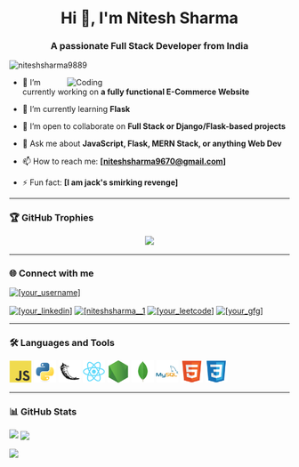 <h1 align="center">Hi 👋, I'm Nitesh Sharma</h1>
<h3 align="center">A passionate Full Stack Developer from India</h3>

<p align="left">
  <img src="https://komarev.com/ghpvc/?username=niteshsharma9889&label=Profile%20views&color=0e75b6&style=flat" alt="niteshsharma9889" />
</p>

<img align="right" alt="Coding" width="400" src="https://cdn.dribbble.com/users/1162077/screenshots/3848914/media/320984a9ca58b3c73274c9259ecf6de8.gif" />

- 🔭 I’m currently working on **a fully functional E-Commerce Website**

- 🌱 I’m currently learning **Flask**

- 👯 I’m open to collaborate on **Full Stack or Django/Flask-based projects**

- 💬 Ask me about **JavaScript, Flask, MERN Stack, or anything Web Dev**

- 📫 How to reach me: **[niteshsharma9670@gmail.com]**

- ⚡ Fun fact: **[I am jack's smirking revenge]**

---

### 🏆 GitHub Trophies
<p align="center">
  <img src="https://github-profile-trophy.vercel.app/?username=niteshsharma9889&theme=onedark" />
</p>

---

### 🌐 Connect with me
<p align="left">
  <a href="https://twitter.com/[your_username]" target="blank"><img src="https://img.shields.io/twitter/follow/[your_username]?logo=twitter&style=for-the-badge" alt="[your_username]" /></a>
</p>

<p align="left">
<a href="https://linkedin.com/in/[your_linkedin]" target="blank"><img align="center" src="https://cdn.jsdelivr.net/npm/simple-icons@v3/icons/linkedin.svg" alt="[your_linkedin]" height="30" width="40" /></a>
<a href="https://www.instagram.com/[your_instagram]/" target="blank"><img align="center" src="https://cdn.jsdelivr.net/npm/simple-icons@v3/icons/instagram.svg" alt="[niteshsharma__1" height="30" width="40" /></a>
<a href="https://www.leetcode.com/[your_leetcode]" target="blank"><img align="center" src="https://cdn.jsdelivr.net/npm/simple-icons@v3/icons/leetcode.svg" alt="[your_leetcode]" height="30" width="40" /></a>
<a href="https://auth.geeksforgeeks.org/user/[your_gfg]/profile" target="blank"><img align="center" src="https://cdn.jsdelivr.net/npm/simple-icons@v3/icons/geeksforgeeks.svg" alt="[your_gfg]" height="30" width="40" /></a>
</p>

---

### 🛠️ Languages and Tools

<p align="left">
  <img src="https://raw.githubusercontent.com/devicons/devicon/master/icons/javascript/javascript-original.svg" alt="javascript" width="40" height="40"/>
  <img src="https://raw.githubusercontent.com/devicons/devicon/master/icons/python/python-original.svg" alt="python" width="40" height="40"/>
  <img src="https://raw.githubusercontent.com/devicons/devicon/master/icons/flask/flask-original.svg" alt="flask" width="40" height="40"/>
  <img src="https://raw.githubusercontent.com/devicons/devicon/master/icons/react/react-original.svg" alt="react" width="40" height="40"/>
  <img src="https://raw.githubusercontent.com/devicons/devicon/master/icons/nodejs/nodejs-original.svg" alt="nodejs" width="40" height="40"/>
  <img src="https://raw.githubusercontent.com/devicons/devicon/master/icons/mongodb/mongodb-original.svg" alt="mongodb" width="40" height="40"/>
  <img src="https://raw.githubusercontent.com/devicons/devicon/master/icons/mysql/mysql-original-wordmark.svg" alt="mysql" width="40" height="40"/>
  <img src="https://raw.githubusercontent.com/devicons/devicon/master/icons/html5/html5-original.svg" alt="html5" width="40" height="40"/>
  <img src="https://raw.githubusercontent.com/devicons/devicon/master/icons/css3/css3-original.svg" alt="css3" width="40" height="40"/>
<!--   <img src="https://www.vectorlogo.zone/logos/getpostman/getpostman-icon.svg" alt="postman" width="40" height="40"/> -->
</p>

---

### 📊 GitHub Stats

<p><img align="left" src="https://github-readme-stats.vercel.app/api/top-langs/?username=niteshsharma9889&layout=compact&theme=tokyonight" /></p>

<p>&nbsp;<img align="center" src="https://github-readme-stats.vercel.app/api?username=niteshsharma9889&show_icons=true&locale=en&theme=tokyonight" /></p>

<p><img align="center" src="https://github-readme-streak-stats.herokuapp.com/?user=niteshsharma9889&theme=tokyonight" /></p>

